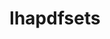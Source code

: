 ---
title: "lhapdfsets"
layout: cache
categories: [package, develop]
meta: {"compilers": ["gcc@=11.4.0"], "num_specs": 7, "num_specs_by_stack": {"hep": 6, "root": 7}, "oss": ["ubuntu22.04"], "platforms": ["linux"], "stacks": ["hep", "root"], "targets": ["x86_64_v3"], "versions": ["6.3.0"]}
spec_details: [{"compiler": "gcc@=11.4.0", "hash": "37oww5jwqexhkrevuuyhlq26xjt6y6tv", "os": "ubuntu22.04", "platform": "linux", "size": "-", "stacks": ["hep", "root"], "target": "x86_64_v3", "variants": ["build_system=bundle", "sets=default"], "versions": ["6.3.0"]}, {"compiler": "gcc@=11.4.0", "hash": "3beluerwfijr6wdp7w7cy2tgz5kl4xbg", "os": "ubuntu22.04", "platform": "linux", "size": "-", "stacks": ["hep", "root"], "target": "x86_64_v3", "variants": ["build_system=bundle", "sets=default"], "versions": ["6.3.0"]}, {"compiler": "gcc@=11.4.0", "hash": "3g3xfrd2qh7f44twdillupac3igpqvse", "os": "ubuntu22.04", "platform": "linux", "size": "-", "stacks": ["hep", "root"], "target": "x86_64_v3", "variants": ["build_system=bundle", "sets=default"], "versions": ["6.3.0"]}, {"compiler": "gcc@=11.4.0", "hash": "537mmira6mgz2xdpuyrgtmg6u5ppe4gd", "os": "ubuntu22.04", "platform": "linux", "size": "-", "stacks": ["hep", "root"], "target": "x86_64_v3", "variants": ["build_system=bundle", "sets=default"], "versions": ["6.3.0"]}, {"compiler": "gcc@=11.4.0", "hash": "kl2hfdw7ece5j762rcimtboivn6eiwl2", "os": "ubuntu22.04", "platform": "linux", "size": "-", "stacks": ["hep", "root"], "target": "x86_64_v3", "variants": ["build_system=bundle", "sets=default"], "versions": ["6.3.0"]}, {"compiler": "gcc@=11.4.0", "hash": "ntr6og2cqbsedh3tiyxud6x7gppjyibu", "os": "ubuntu22.04", "platform": "linux", "size": "-", "stacks": ["hep", "root"], "target": "x86_64_v3", "variants": ["build_system=bundle", "sets=default"], "versions": ["6.3.0"]}, {"compiler": "gcc@=11.4.0", "hash": "zizw7f4ftgc2pvn5v77i3xwnpbg3vtau", "os": "ubuntu22.04", "platform": "linux", "size": "-", "stacks": ["root"], "target": "x86_64_v3", "variants": ["build_system=bundle", "sets=default"], "versions": ["6.3.0"]}]
---